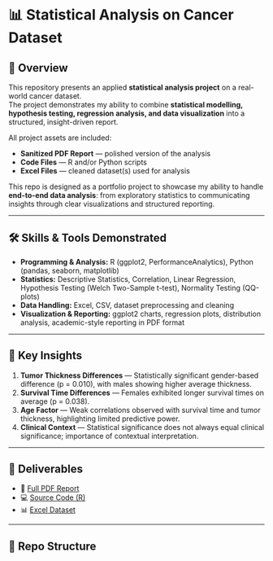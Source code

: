 
# 📊 Statistical Analysis on Cancer Dataset

## 👋 Overview
This repository presents an applied **statistical analysis project** on a real-world cancer dataset.  
The project demonstrates my ability to combine **statistical modelling, hypothesis testing, regression analysis, and data visualization** into a structured, insight-driven report.

All project assets are included:
- **Sanitized PDF Report** — polished version of the analysis
- **Code Files** — R and/or Python scripts
- **Excel Files** — cleaned dataset(s) used for analysis

This repo is designed as a portfolio project to showcase my ability to handle **end-to-end data analysis**: from exploratory statistics to communicating insights through clear visualizations and structured reporting.

---

## 🛠 Skills & Tools Demonstrated
- **Programming & Analysis:** R (ggplot2, PerformanceAnalytics), Python (pandas, seaborn, matplotlib)  
- **Statistics:** Descriptive Statistics, Correlation, Linear Regression, Hypothesis Testing (Welch Two-Sample t-test), Normality Testing (QQ-plots)  
- **Data Handling:** Excel, CSV, dataset preprocessing and cleaning  
- **Visualization & Reporting:** ggplot2 charts, regression plots, distribution analysis, academic-style reporting in PDF format  

---

## 🔑 Key Insights
1. **Tumor Thickness Differences** — Statistically significant gender-based difference (p = 0.010), with males showing higher average thickness.  
2. **Survival Time Differences** — Females exhibited longer survival times on average (p = 0.038).  
3. **Age Factor** — Weak correlations observed with survival time and tumor thickness, highlighting limited predictive power.  
4. **Clinical Context** — Statistical significance does not always equal clinical significance; importance of contextual interpretation.  

---

## 📄 Deliverables
- 📑 [Full PDF Report](reports/Statistical-Analysis-Cancer-Dataset.pdf)  
- 💻 [Source Code (R)](src/)  
- 📊 [Excel Dataset](data/)  

---

## 📂 Repo Structure
